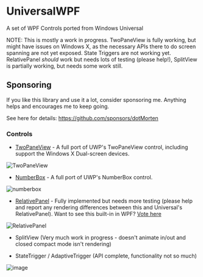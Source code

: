 # UniversalWPF
A set of WPF Controls ported from Windows Universal

NOTE: This is mostly a work in progress. TwoPaneView is fully working, but might have issues on Windows X, as the necessary APIs there to do screen spanning are not yet exposed.
State Triggers are not working yet. RelativePanel _should_ work but needs lots of testing (please help!), SplitView is partially working, but needs some work still.

## Sponsoring

If you like this library and use it a lot, consider sponsoring me. Anything helps and encourages me to keep going.

See here for details: https://github.com/sponsors/dotMorten

### Controls
 - [TwoPaneView](https://docs.microsoft.com/en-us/windows/uwp/design/controls-and-patterns/two-pane-view) - A full port of UWP's TwoPaneView control, including support the Windows X Dual-screen devices.
 
![TwoPaneView](https://user-images.githubusercontent.com/1378165/74808461-c238c700-529f-11ea-93c5-33ca1063f8fd.gif)

 - [NumberBox](https://docs.microsoft.com/en-us/windows/uwp/design/controls-and-patterns/number-box) - A full port of UWP's NumberBox control.

![numberbox](https://user-images.githubusercontent.com/1378165/75103965-70ea4980-55b7-11ea-843d-57dcc021053f.gif)

 - [RelativePanel](https://docs.microsoft.com/en-us/uwp/api/Windows.UI.Xaml.Controls.RelativePanel) - Fully implemented but needs more testing (please help and report any rendering differences between this and Universal's RelativePanel). Want to see this built-in in WPF? [Vote here](https://github.com/dotnet/wpf/issues/112)
 
 ![RelativePanel](https://cloud.githubusercontent.com/assets/1378165/10120048/b76250f0-645e-11e5-9b4d-2a0d7026a467.gif)

 - SplitView (Very much work in progress - doesn't animate in/out and closed compact mode isn't rendering)

 - StateTrigger / AdaptiveTrigger (API complete, functionality not so much)
 
 ![image](https://cloud.githubusercontent.com/assets/1378165/10121609/94743df6-64a9-11e5-9908-29c0aeaf3c7f.png)

 
